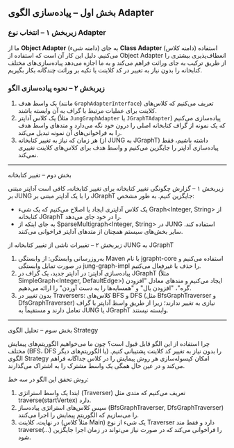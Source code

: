 ## بخش اول – پیاده‌سازی الگوی Adapter

### زیربخش ۱ – انتخاب نوع Adapter
ما از **Object Adapter** (دامنه شیء) به جای **Class Adapter** (دامنه کلاس) استفاده می‌کنیم. دلیل این کار آن است که استفاده از Object Adapter انعطاف‌پذیری بیشتری را از طریق ترکیب به جای وراثت فراهم می‌کند و به ما اجازه می‌دهد پیاده‌سازی‌های مختلف کتابخانه را بدون نیاز به تغییر در کد کلاینت یا تکیه بر وراثت چندگانه بکار بگیریم.

### زیربخش ۲ – نحوه پیاده‌سازی الگو
1. یک واسط هدف (مانند `GraphAdapterInterface`) تعریف می‌کنیم که کلاس‌های کلاینت برای عملیات مرتبط با گراف به آن وابسته باشند.
2. یک کلاس آداپتر (مثلاً `JungGraphAdapter` یا `JGraphTAdapter`) پیاده‌سازی می‌کنیم که یک نمونه از گراف کتابخانه اصلی را درون خود نگه می‌دارد و متدهای واسط هدف را به فراخوانی‌های آن نمونه تبدیل می‌کند.
3. هر زمان که نیاز به تغییر کتابخانه (از JUNG به JGraphT) داشته باشیم، فقط پیاده‌سازی آداپتر را جایگزین می‌کنیم و واسط هدف برای کلاس‌های کلاینت تغییری نمی‌کند.

---

بخش دوم – تغییر کتابخانه

زیربخش ۱ – گزارش چگونگی تغییر کتابخانه
برای تغییر کتابخانه، کافی است آداپتر مبتنی بر JUNG را با یک آداپتر مبتنی بر JGraphT جایگزین کنیم. به طور مشخص:
- یک کلاس آداپتری ایجاد یا اصلاح می‌کنیم که یک شیء Graph<Integer, String> از کتابخانه JGraphT را در خود جای می‌دهد.
- به جای اینکه از SparseMultigraph<Integer, String> در JUNG استفاده کند. سایر بخش‌های سیستم همچنان از متدهای آداپتر فراخوانی می‌کنند.

زیربخش ۲ – تغییرات ناشی از تغییر کتابخانه از JUNG به JGraphT
1. به‌روزرسانی وابستگی: از وابستگی Maven با نام jgrapht-core استفاده می‌کنیم و در صورت تمایل وابستگی jung-graph-impl را حذف یا غیرفعال می‌کنیم.
2. پیاده‌سازی آداپتر: در آداپتر جدید، یک گراف در JGraphT (مثلاً SimpleGraph<Integer, DefaultEdge>) ایجاد می‌کنیم و متدهای معادل "افزودن گره"، "افزودن یال" و "همسایه‌ها را به دست آوردن" را ارائه می‌دهیم.
3. بدون تغییر در Traversers: کلاس‌های BFS و DFS (مثل BfsGraphTraverser و DfsGraphTraverser) نیازی به تغییر ندارند؛ زیرا از طریق واسط آداپتر با گراف تعامل دارند و مستقیماً به JUNG یا JGraphT وابسته نیستند.


---

بخش سوم – تحلیل الگوی Strategy

چرا استفاده از این الگو قابل قبول است؟
چون ما می‌خواهیم الگوریتم‌های پیمایش مختلف (BFS، DFS یا الگوریتم‌های دیگر) را بدون نیاز به تغییر کد کلاینت پشتیبانی کنیم. الگوی Strategy امکان کپسوله‌سازی هر روش پیمایش را در کلاس جداگانه فراهم می‌کند و در عین حال همگی یک واسط مشترک را به اشتراک می‌گذارند.

روش تحقق این الگو در سه خط:
1. ابتدا یک واسط استراتژی (Traverser) تعریف می‌کنیم که متدی مثل traverse(startVertex) دارد.
2. سپس کلاس‌های استراتژی پیاده‌ساز (BfsGraphTraverser, DfsGraphTraverser) را می‌سازیم که الگوریتم پیمایش را اجرا می‌کنند.
3. در نهایت، کلاینت (مثلاً کلاس Main) یک شیء از نوع Traverser دارد و فقط متد traverse(...) را فراخوانی می‌کند که در صورت نیاز می‌تواند در زمان اجرا جایگزین شود.
